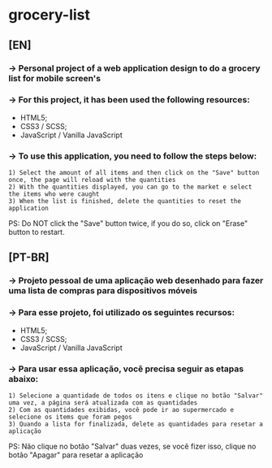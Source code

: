 # grocery-list

## [EN]

### <span>&#8594;</span> Personal project of a web application design to do a grocery list for mobile screen's

### <span>&#8594;</span> For this project, it has been used the following resources:
* HTML5;
* CSS3 / SCSS;
* JavaScript / Vanilla JavaScript

### <span>&#8594;</span> To use this application, you need to follow the steps below:

    1) Select the amount of all items and then click on the "Save" button once, the page will reload with the quantities
    2) With the quantities displayed, you can go to the market e select the items who were caught
    3) When the list is finished, delete the quantities to reset the application

PS: Do NOT click the "Save" button twice, if you do so, click on "Erase" button to restart.

## [PT-BR]

### <span>&#8594;</span> Projeto pessoal de uma aplicação web desenhado para fazer uma lista de compras para dispositivos móveis

### <span>&#8594;</span> Para esse projeto, foi utilizado os seguintes recursos: 

* HTML5;
* CSS3 / SCSS;
* JavaScript / Vanilla JavaScript

### <span>&#8594;</span> Para usar essa aplicação, você precisa seguir as etapas abaixo:

    1) Selecione a quantidade de todos os itens e clique no botão "Salvar" uma vez, a página será atualizada com as quantidades
    2) Com as quantidades exibidas, você pode ir ao supermercado e selecione os items que foram pegos
    3) Quando a lista for finalizada, delete as quantidades para resetar a aplicação

PS: Não clique no botão "Salvar" duas vezes, se você fizer isso, clique no botão "Apagar" para resetar a aplicação
